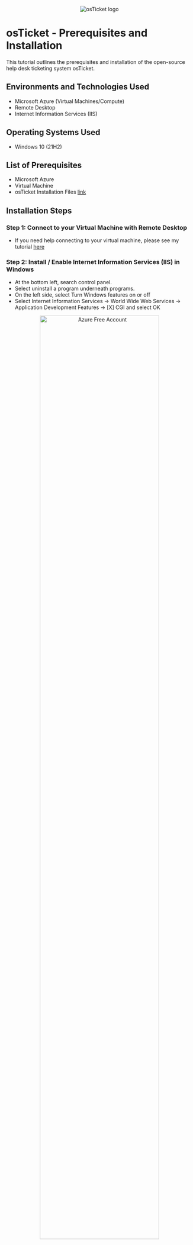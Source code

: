 <p align="center">
<img src="https://i.imgur.com/Clzj7Xs.png" alt="osTicket logo"/>
</p>

<h1>osTicket - Prerequisites and Installation</h1>
This tutorial outlines the prerequisites and installation of the open-source help desk ticketing system osTicket.<br />



<h2>Environments and Technologies Used</h2>

- Microsoft Azure (Virtual Machines/Compute)
- Remote Desktop
- Internet Information Services (IIS)

<h2>Operating Systems Used </h2>

- Windows 10</b> (21H2)

<h2>List of Prerequisites</h2>

- Microsoft Azure
- Virtual Machine
- osTicket Installation Files [link](https://drive.google.com/drive/u/0/folders/1APMfNyfNzcxZC6EzdaNfdZsUwxWYChf6)

<h2>Installation Steps</h2>

<h3>Step 1: Connect to your Virtual Machine with Remote Desktop</h3>

- If you need help connecting to your virtual machine, please see my tutorial [here](https://github.com/reubenhutcherson/azurevirtualmachine)

<h3>Step 2: Install / Enable Internet Information Services (IIS) in Windows</h3>

- At the bottom left, search control panel.
- Select uninstall a program underneath programs.
- On the left side, select Turn Windows features on or off
- Select Internet Information Services -> World Wide Web Services -> Application Development Features -> [X] CGI and select OK

<p align="center">
<img src="https://i.imgur.com/p74qvZv.jpg" height="80%" width="80%" alt="Azure Free Account"/> 
</p>


<h3>Step 3:  Download and install osTicket Installation Files</h3>

  We will use the files shown below to install osTicket and some of the dependencies. Click here to open: [link](https://drive.google.com/drive/u/0/folders/1APMfNyfNzcxZC6EzdaNfdZsUwxWYChf6)
 
 <p align="center">
<img src="https://i.imgur.com/vult55A.jpg" height="80%" width="80%" alt="Azure Free Account"/> 
</p>
 
 - From the Installation Files, download and install PHP Manager for IIS (PHPManagerForIIS_V1.5.0.msi)
 - From the Installation Files, download and install the Rewrite Module (rewrite_amd64_en-US.msi)
 - Open File Explorer -> Click on WIndows(C:) -> Create file labeled "PHP"
 
  <p align="center">
<img src="https://i.imgur.com/5qI9LME.jpg" height="80%" width="80%" alt="Azure Free Account"/> 
</p>

- From the Installation Files, download PHP 7.3.8 (php-7.3.8-nts-Win32-VC15-x86.zip) and unzip the contents into C:\PHP
- From the Installation Files, download and install VC_redist.x86.exe.
- From the Installation Files, download and install MySQL 5.5.62 (mysql-5.5.62-win32.msi)
  - Typical Setup -> Launch Configuration Wizard (after install) -> Standard Configuration
  - For the password, we will go with something simple, "Password1"

<p align="center">
<img src="https://i.imgur.com/XfOZiq4.jpg" height="80%" width="80%" alt="Azure Free Account"/><img src="https://i.imgur.com/gBnXzLc.jpg" height="80%" width="80%" alt="Azure Free Account"/><img src="https://i.imgur.com/JvtY4J8.jpg" height="80%" width="80%" alt="Azure Free Account"/>  
</p>

<h3>Step 4:  Register PHP from within IIS</h3>
  
  - Search "Windows IIS" -> Open as as administrator by right clicking
  - Select PHP Manager in IIS Manager -> Register new PHP version -> Select php-cgi to execute from Windows(C:)>PHP 
  - Restart IIS Manager
  
  <img src="https://i.imgur.com/5xGrwle.jpg" height="80%" width="80%" alt="Azure Free Account"/><img src="https://i.imgur.com/hCgmVrx.jpg" height="80%" width="80%" alt="Azure Free Account"/><img src="https://i.imgur.com/1NbiOc2.jpg" height="80%" width="80%" alt="Azure Free Account"/><img src="https://i.imgur.com/4XK57ZN.jpg" height="80%" width="80%" alt="Azure Free Account"/>  
</p>  
</p>

<h3>Step 5: Install osTicket</h3>

- Download osTicket v1.15.8 from the Installation Files Folder
- Open downloaded zip file osTicket v1.15.8 -> extract and copy “upload” folder to c:\inetpub\wwwroot
- Within c:\inetpub\wwwroot, Rename “upload” to “osTicket”

  <img src="https://i.imgur.com/whFqpEl.jpg" height="80%" width="80%" alt="Azure Free Account"/><img src="https://i.imgur.com/zWmaX33.jpg" height="80%" width="80%" alt="Azure Free Account"/><img src="https://i.imgur.com/SpkqDnn.jpg" height="80%" width="80%" alt="Azure Free Account"/>

<h3>Step 6:Enable PHP Extensions and Assign Permissions</h3>
  
  - Open IIS -> Restart IIS
  - Go to sites -> Default -> osTicket on the right, click “Browse *:80”

 <p align="center">
<img src="https://i.imgur.com/4XK57ZN.jpg" height="80%" width="80%" alt="Azure Free Account"/><img src="https://i.imgur.com/yAktaKM.jpg" height="80%" width="80%" alt="Azure Free Account"/><img src="https://i.imgur.com/cUBZn1z.jpg" height="80%" width="80%" alt="Azure Free Account"/> 
</p> 
</p>


 
 
 <h3>Notice that some extensions listed on the page are not enabled.</h3>
      
<img src="https://i.imgur.com/IxxYATm.jpg" height="80%" width="80%" alt="Azure Free Account"/>

- Go back to IIS, sites -> Default -> osTicket
- Double-click PHP Manager
- Click “Enable or disable an extension”
  - Enable: php_imap.dll
  - Enable: php_intl.dll
  - Enable: php_opcache.dll
- Refresh the osTicket site in your browser, observe the changes. 
(PHP IMAP Extension and Intl Extension should have green check marks by them)

<p align="center">
<img src="https://i.imgur.com/BMqBvVz.jpg" height="80%" width="80%" alt="Azure Free Account"/><img src="https://i.imgur.com/cqcOJQD.jpg" height="80%" width="80%" alt="Azure Free Account"/><img src="https://i.imgur.com/hRWU7r5.jpg" height="80%" width="80%" alt="Azure Free Account"/>
</p> 

 
 

